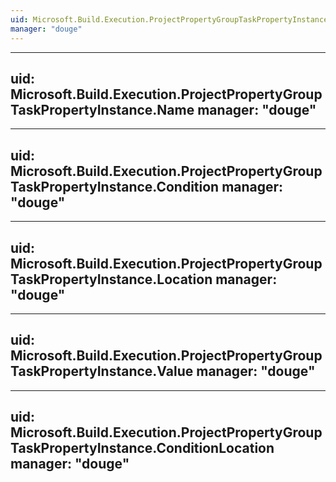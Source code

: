 ```yaml
---
uid: Microsoft.Build.Execution.ProjectPropertyGroupTaskPropertyInstance
manager: "douge"
---
```


---
uid: Microsoft.Build.Execution.ProjectPropertyGroupTaskPropertyInstance.Name
manager: "douge"
---

---
uid: Microsoft.Build.Execution.ProjectPropertyGroupTaskPropertyInstance.Condition
manager: "douge"
---

---
uid: Microsoft.Build.Execution.ProjectPropertyGroupTaskPropertyInstance.Location
manager: "douge"
---

---
uid: Microsoft.Build.Execution.ProjectPropertyGroupTaskPropertyInstance.Value
manager: "douge"
---

---
uid: Microsoft.Build.Execution.ProjectPropertyGroupTaskPropertyInstance.ConditionLocation
manager: "douge"
---
